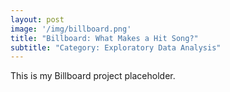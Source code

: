 ```yaml
---
layout: post
image: '/img/billboard.png'
title: "Billboard: What Makes a Hit Song?"
subtitle: "Category: Exploratory Data Analysis"
---
```


This is my Billboard project placeholder.